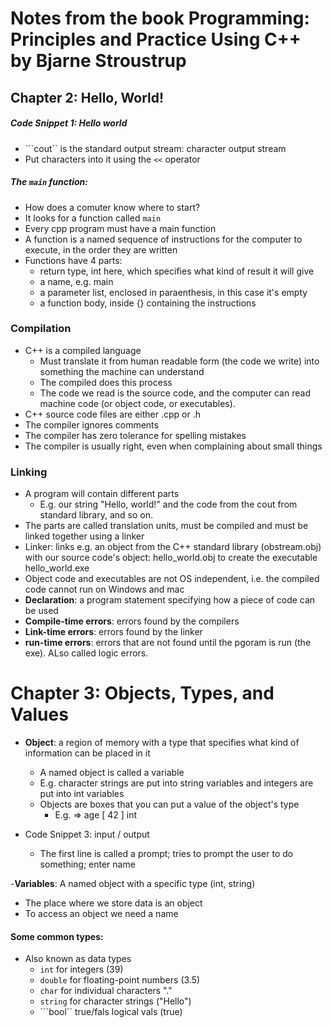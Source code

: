# Notes from the book Programming: Principles and Practice Using C++ by Bjarne Stroustrup

## Chapter 2: Hello, World!

##### Code Snippet 1: Hello world
- ```cout`` is the standard output stream: character output stream
- Put characters into it using the ```<<``` operator

##### The ```main``` function:
- How does a comuter know where to start?
- It looks for a function called ```main```
- Every cpp program must have a main function
- A function is a named sequence of instructions for the computer to execute, in the order they are written
- Functions have 4 parts:
  - return type, int here, which specifies what kind of result it will give
  - a name, e.g. main
  - a parameter list, enclosed in paraenthesis, in this case it's empty
  - a function body, inside {} containing the instructions

### Compilation
- C++ is a compiled language
  - Must translate it from human readable form (the code we write) into something the machine can understand
  - The compiled does this process
  - The code we read is the source code, and the computer can read machine code (or object code, or executables).
- C++ source code files are either .cpp or .h
- The compiler ignores comments
- The compiler has zero tolerance for spelling mistakes
- The compiler is usually right, even when complaining about small things

### Linking
- A program will contain different parts
  - E.g. our string "Hello, world!" and the code from the cout from standard library, and so on.
- The parts are called translation units, must be compiled and must be linked together using a linker
- Linker: links e.g. an object from the C++ standard library (obstream.obj) with our source code's object: hello_world.obj to create the executable hello_world.exe
- Object code and executables are not OS independent, i.e. the compiled code cannot run on Windows and mac
- **Declaration**: a program statement specifying how a piece of code can be used
- **Compile-time errors**: errors found by the compilers
- **Link-time errors**: errors found by the linker
- **run-time errors**: errors that are not found until the pgoram is run (the exe). ALso called logic errors.

# Chapter 3: Objects, Types, and Values

- **Object**: a region of memory with a type that specifies what kind of information can be placed in it
  - A named object is called a variable
  - E.g. character strings are put into string variables and integers are put into int variables
  - Objects are boxes that you can put a value of the object's type
    - E.g. => age [ 42 ] int

- Code Snippet 3: input / output
  - The first line is called a prompt; tries to prompt the user to do something; enter name

-**Variables**: A named object with a specific type (int, string)
  - The place where we store data is an object
  - To access an object we need a name

#### Some common types:
- Also known as data types
  - ```int``` for integers (39)
  - ```double``` for floating-point numbers (3.5)
  - ```char``` for individual characters "."
  - ```string``` for character strings ("Hello")
  - ```bool`` true/fals logical vals (true)

